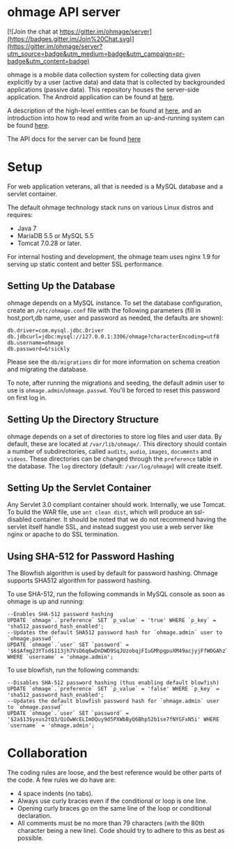 # ohmage API server

[![Join the chat at https://gitter.im/ohmage/server](https://badges.gitter.im/Join%20Chat.svg)](https://gitter.im/ohmage/server?utm_source=badge&utm_medium=badge&utm_campaign=pr-badge&utm_content=badge)

ohmage is a mobile data collection system for collecting data given explicitly by a user (active data) and data that is collected by backgrounded applications (passive data). This repository houses the server-side application. The Android application can be found at [here](https://github.com/ohmage/ohmageAndroidLib).

A description of the high-level entities can be found at [here](https://github.com/cens/ohmageServer/wiki/About-Users,-Classes-and-Campaigns), and an introduction into how to read and write from an up-and-running system can be found [here](https://github.com/cens/ohmageServer/wiki/About-the-Client-Server-Protocol-and-System-Entities).

The API docs for the server can be found [here](https://github.com/ohmage/server/wiki/APIs-for-2.x-Top-Level-Entities)

# Setup

For web application veterans, all that is needed is a MySQL database and a servlet container.

The default ohmage technology stack runs on various Linux distros and requires:
* Java 7
* MariaDB 5.5 or MySQL 5.5
* Tomcat 7.0.28 or later. 

For internal hosting and development, the ohmage team uses nginx 1.9 for 
serving up static content and better SSL performance.

## Setting Up the Database

ohmage depends on a MySQL instance. To set the database configuration, create an `/etc/ohmage.conf` file with the following parameters (fill in host,port,db name, user and password as needed, the defaults are shown):
```
db.driver=com.mysql.jdbc.Driver
db.jdbcurl=jdbc:mysql://127.0.0.1:3306/ohmage?characterEncoding=utf8
db.username=ohmage
db.password=&!sickly
```

Please see the `db/migrations` dir for more information on schema creation and migrating the database.

To note, after running the migrations and seeding, the default admin user to use is `ohmage.admin`/`ohmage.passwd`. You'll be forced to reset this password on first log in.

## Setting Up the Directory Structure

ohmage depends on a set of directories to store log files and user data. By default, these are located at `/var/lib/ohmage/`. This directory should contain a number of subdirectories, called `audits`, `audio`, `images`, `documents` and `videos`. These directories can be changed through the `preference` table in the database. The `log` directory (default: `/var/log/ohmage`) will create itself.

## Setting Up the Servlet Container

Any Servlet 3.0 compliant container should work. Internally, we use Tomcat. To build the WAR file, use `ant clean dist`, which will produce an ssl-disabled container. It should be noted that we do not recommend having the servlet itself handle SSL, and instead suggest you use a web server like nginx or apache to do SSL termination.

## Using SHA-512 for Password Hashing

The Blowfish algorithm is used by default for password hashing. Ohmage supports SHA512 algorithm for password hashing.

To use SHA-512, run the following commands in MySQL console as soon as ohmage is up and running:
```
--Enables SHA-512 password hashing
UPDATE `ohmage`.`preference` SET `p_value` = 'true' WHERE `p_key` = 'sha512_password_hash_enabled';
--Updates the default SHA512 password hash for `ohmage.admin` user to `ohmage.passwd`
UPDATE `ohmage`.`user` SET `password` = '$6$Afmg23YTsd$113jh7VsD6q6wDnDWD9SqJUzobqjFIuGMhpgpuXM49acjyjFfWOGAhzT7W7zRleIhN2Xe.xH7ki2bk8nBlsX4/' WHERE `username` = 'ohmage.admin';
```

To use blowfish, run the following commands:
```
--Disables SHA-512 password hashing (thus enabling default blowfish)
UPDATE `ohmage`.`preference` SET `p_value` = 'false' WHERE `p_key` = 'sha512_password_hash_enabled';
--Updates the default blowfish password hash for `ohmage.admin` user to `ohmage.passwd`
UPDATE `ohmage`.`user` SET `password` = '$2a$13$yxus2tQ3/QiOwWcELImOQuy9d5PXWbByQ6Bhp52b1se7fNYGFxN5i' WHERE `username` = 'ohmage.admin';
```

# Collaboration

The coding rules are loose, and the best reference would be other parts of the code. A few rules we do have are:
  * 4 space indents (no tabs).
  * Always use curly braces even if the conditional or loop is one line.
  * Opening curly braces go on the same line of the loop or conditional declaration.
  * All comments must be no more than 79 characters (with the 80th character being a new line). Code should try to adhere to this as best as possible.
